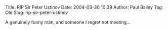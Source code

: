 Title: RIP Sir Peter Ustinov
Date: 2004-03-30 10:39
Author: Paul Bailey
Tag: Old
Slug: rip-sir-peter-ustinov

A genuinely funny man, and someone I regret not meeting...
